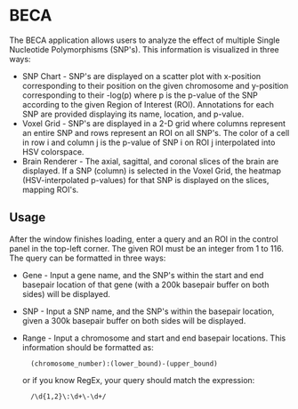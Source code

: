 # BECA

The BECA application allows users to analyze the effect of multiple Single Nucleotide Polymorphisms (SNP's). This information is visualized in three ways: 

* SNP Chart - SNP's are displayed on a scatter plot with x-position corresponding to their position on the given chromosome and y-position corresponding to their -log(p) where p is the p-value of the SNP according to the given Region of Interest (ROI). Annotations for each SNP are provided displaying its name, location, and p-value.
* Voxel Grid - SNP's are displayed in a 2-D grid where columns represent an entire SNP and rows represent an ROI on all SNP's. The color of a cell in row i and column j is the p-value of SNP i on ROI j interpolated into HSV colorspace.
* Brain Renderer - The axial, sagittal, and coronal slices of the brain are displayed. If a SNP (column) is selected in the Voxel Grid, the heatmap (HSV-interpolated p-values) for that SNP is displayed on the slices, mapping ROI's.

## Usage

After the window finishes loading, enter a query and an ROI in the control panel in the top-left corner. The given ROI must be an integer from 1 to 116. The query can be formatted in three ways:

* Gene - Input a gene name, and the SNP's within the start and end basepair location of that gene (with a 200k basepair buffer on both sides) will be displayed.
* SNP - Input a SNP name, and the SNP's within the basepair location, given a 300k basepair buffer on both sides will be displayed.
* Range - Input a chromosome and start and end basepair locations. This information should be formatted as:

        (chromosome_number):(lower_bound)-(upper_bound)

    or if you know RegEx, your query should match the expression:


        /\d{1,2}\:\d+\-\d+/